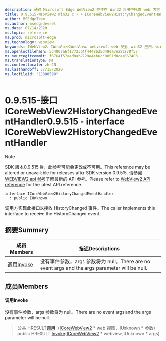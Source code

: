 ```yaml
---
description: 通过 Microsoft Edge WebView2 控件在 Win32 应用中托管 web 内容
title: 0.9.515-WebView2 Win32 c + + ICoreWebView2HistoryChangedEventHandler
author: MSEdgeTeam
ms.author: msedgedevrel
ms.date: 07/14/2020
ms.topic: reference
ms.prod: microsoft-edge
ms.technology: webview
keywords: IWebView2、IWebView2WebView、webview2、web 视图、win32 应用、win32、edge、ICoreWebView2、ICoreWebView2Controller、浏览器控件、边缘 html
ms.openlocfilehash: 5c4807a6f1772354f4448b25d49ea7ea86278f57
ms.sourcegitcommit: f6764f57aed9ab7229e4eb6cc8851d0cea667403
ms.translationtype: MT
ms.contentlocale: zh-CN
ms.lasthandoff: 07/15/2020
ms.locfileid: "10880598"
---
```

# <span data-ttu-id="9ed27-104">0.9.515-接口 ICoreWebView2HistoryChangedEventHandler</span><span class="sxs-lookup"><span data-stu-id="9ed27-104">0.9.515 - interface ICoreWebView2HistoryChangedEventHandler</span></span> 

> [!NOTE]
> <span data-ttu-id="9ed27-105">SDK 版本0.9.515 后，此参考可能会更改或不可用。</span><span class="sxs-lookup"><span data-stu-id="9ed27-105">This reference may be altered or unavailable for releases after SDK version 0.9.515.</span></span> <span data-ttu-id="9ed27-106">请参阅[WEBVIEW2 api 参考](../../../webview2-api-reference.md)了解最新的 API 参考。</span><span class="sxs-lookup"><span data-stu-id="9ed27-106">Please refer to [WebView2 API reference](../../../webview2-api-reference.md) for the latest API reference.</span></span>

```
interface ICoreWebView2HistoryChangedEventHandler
  : public IUnknown
```

<span data-ttu-id="9ed27-107">调用方实现此接口以接收 HistoryChanged 事件。</span><span class="sxs-lookup"><span data-stu-id="9ed27-107">The caller implements this interface to receive the HistoryChanged event.</span></span>

## <span data-ttu-id="9ed27-108">摘要</span><span class="sxs-lookup"><span data-stu-id="9ed27-108">Summary</span></span>

 <span data-ttu-id="9ed27-109">成员</span><span class="sxs-lookup"><span data-stu-id="9ed27-109">Members</span></span>                        | <span data-ttu-id="9ed27-110">描述</span><span class="sxs-lookup"><span data-stu-id="9ed27-110">Descriptions</span></span>
--------------------------------|---------------------------------------------
[<span data-ttu-id="9ed27-111">调用</span><span class="sxs-lookup"><span data-stu-id="9ed27-111">Invoke</span></span>](#invoke) | <span data-ttu-id="9ed27-112">没有事件参数，args 参数将为 null。</span><span class="sxs-lookup"><span data-stu-id="9ed27-112">There are no event args and the args parameter will be null.</span></span>

## <span data-ttu-id="9ed27-113">成员</span><span class="sxs-lookup"><span data-stu-id="9ed27-113">Members</span></span>

#### <span data-ttu-id="9ed27-114">调用</span><span class="sxs-lookup"><span data-stu-id="9ed27-114">Invoke</span></span> 

<span data-ttu-id="9ed27-115">没有事件参数，args 参数将为 null。</span><span class="sxs-lookup"><span data-stu-id="9ed27-115">There are no event args and the args parameter will be null.</span></span>

> <span data-ttu-id="9ed27-116">公共 HRESULT[调用](#invoke)（[ICoreWebView2](icorewebview2.md) \* web 视图、IUnknown \* 参数）</span><span class="sxs-lookup"><span data-stu-id="9ed27-116">public HRESULT [Invoke](#invoke)([ICoreWebView2](icorewebview2.md) \* webview, IUnknown \* args)</span></span>

